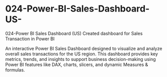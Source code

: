 # 024-Power-BI-Sales-Dashboard-US-
024-Power BI Sales Dashboard (US) Created dashboard for Sales Transaction in Power BI

An interactive Power BI Sales Dashboard designed to visualize and analyze overall sales transactions for the US region. This dashboard provides key metrics, trends, and insights to support business decision-making using Power BI features like DAX, charts, slicers, and dynamic Measures & formulas.

